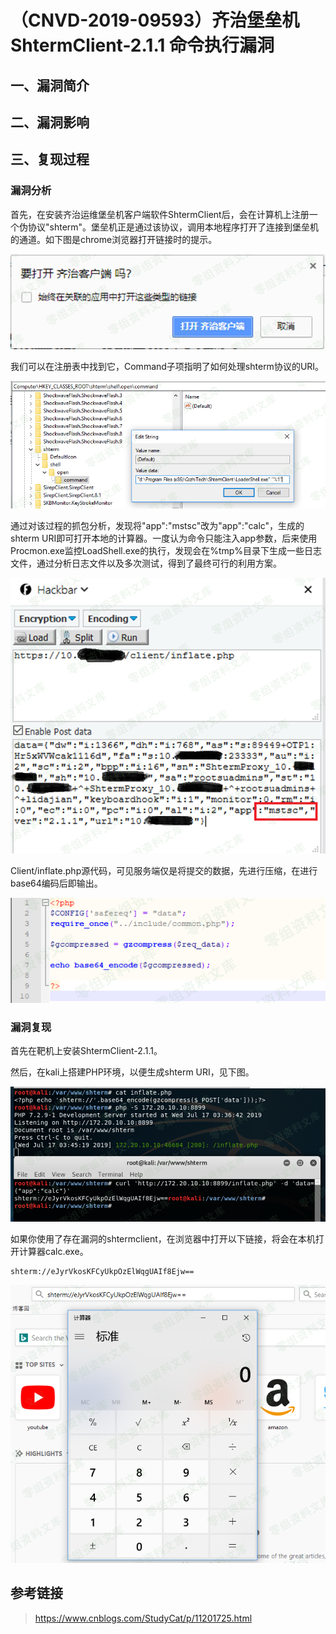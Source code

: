（CNVD-2019-09593）齐治堡垒机 ShtermClient-2.1.1 命令执行漏洞
=============================================================

一、漏洞简介
------------

二、漏洞影响
------------

三、复现过程
------------

### 漏洞分析

首先，在安装齐治运维堡垒机客户端软件ShtermClient后，会在计算机上注册一个伪协议"shterm"。堡垒机正是通过该协议，调用本地程序打开了连接到堡垒机的通道。如下图是chrome浏览器打开链接时的提示。

![1.png](./.resource/(CNVD-2019-09593)齐治堡垒机ShtermClient-2.1.1命令执行漏洞/media/rId25.png)

我们可以在注册表中找到它，Command子项指明了如何处理shterm协议的URI。

![2.png](./.resource/(CNVD-2019-09593)齐治堡垒机ShtermClient-2.1.1命令执行漏洞/media/rId26.png)

通过对该过程的抓包分析，发现将"app":"mstsc"改为"app":"calc"，生成的shterm
URI即可打开本地的计算器。一度认为命令只能注入app参数，后来使用Procmon.exe监控LoadShell.exe的执行，发现会在%tmp%目录下生成一些日志文件，通过分析日志文件以及多次测试，得到了最终可行的利用方案。

![3.png](./.resource/(CNVD-2019-09593)齐治堡垒机ShtermClient-2.1.1命令执行漏洞/media/rId27.png)

Client/inflate.php源代码，可见服务端仅是将提交的数据，先进行压缩，在进行base64编码后即输出。

![4.png](./.resource/(CNVD-2019-09593)齐治堡垒机ShtermClient-2.1.1命令执行漏洞/media/rId28.png)

### 漏洞复现

首先在靶机上安装ShtermClient-2.1.1。

然后，在kali上搭建PHP环境，以便生成shterm URI，见下图。

![5.png](./.resource/(CNVD-2019-09593)齐治堡垒机ShtermClient-2.1.1命令执行漏洞/media/rId30.png)

如果你使用了存在漏洞的shtermclient，在浏览器中打开以下链接，将会在本机打开计算器calc.exe。

    shterm://eJyrVkosKFCyUkpOzElWqgUAIf8Ejw==

![6.png](./.resource/(CNVD-2019-09593)齐治堡垒机ShtermClient-2.1.1命令执行漏洞/media/rId31.png)

参考链接
--------

> https://www.cnblogs.com/StudyCat/p/11201725.html
